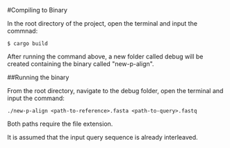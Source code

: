#Compiling to Binary 

In the root directory of the project, open the terminal and input the commnad:

```
$ cargo build
```

After running the command above, a new folder called debug will be created containing the binary called "new-p-align". 

##Running the binary

From the root directory, navigate to the debug folder, open the terminal and input the command:

```
./new-p-align <path-to-reference>.fasta <path-to-query>.fastq
```

Both paths require the file extension. 

It is assumed that the input query sequence is already interleaved. 
